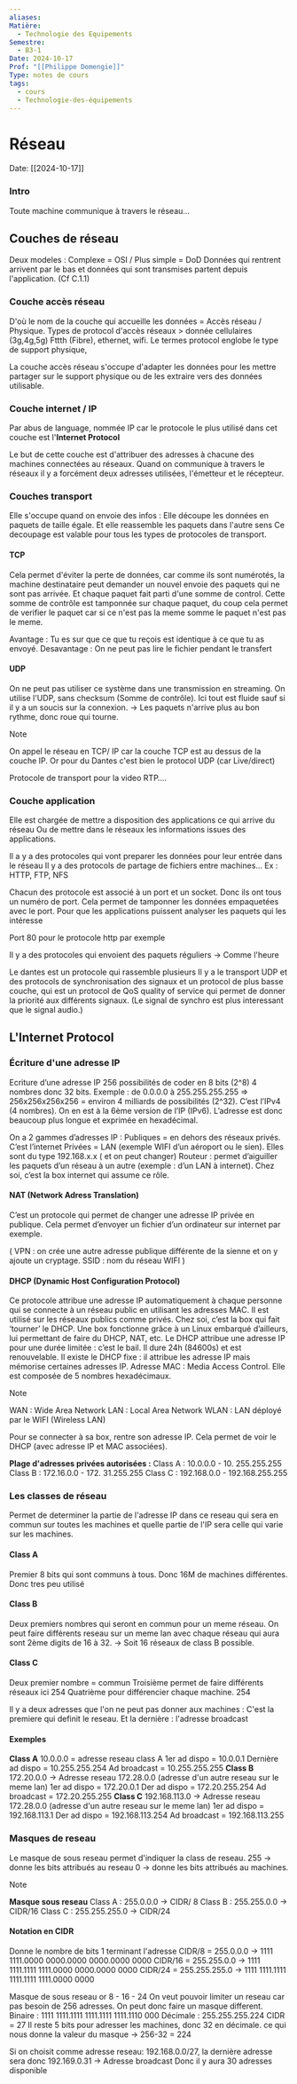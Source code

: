 ```yaml
---
aliases: 
Matière:
  - Technologie des Equipements
Semestre:
  - B3-1
Date: 2024-10-17
Prof: "[[Philippe Domengie]]"
Type: notes de cours
tags:
  - cours
  - Technologie-des-équipements
---
```

# Réseau 
Date: [[2024-10-17]]

### Intro 
Toute machine communique à travers le réseau… 

## Couches de réseau
Deux modeles : Complexe = OSI / Plus simple = DoD 
Données qui rentrent arrivent par le bas et données qui sont transmises partent depuis l'application. 
(Cf C.1.1)
### Couche accès réseau 
D'où le nom de la couche qui accueille les données = Accès réseau / Physique.
Types de protocol d'accès réseaux > donnée cellulaires (3g,4g,5g) Fttth (Fibre), ethernet, wifi. 
Le termes protocol englobe le type de support physique, 

La couche accès réseau s'occupe d'adapter les données pour les mettre partager sur le support physique ou de les extraire vers des données utilisable. 

### Couche internet  / IP 
Par abus de language, nommée IP car le protocole le plus utilisé dans cet couche est l'**Internet Protocol**

Le but de cette couche est d'attribuer des adresses à chacune des machines connectées au réseaux. 
Quand on communique à travers le réseaux il y a forcément deux adresses utilisées, l'émetteur et le récepteur. 

### Couches transport 
Elle s'occupe quand on envoie des infos : Elle découpe les données en paquets de taille égale. 
Et elle reassemble les paquets dans l'autre sens 
Ce decoupage est valable pour tous les types de protocoles de transport. 
#### TCP 

Cela permet d'éviter la perte de données, car comme ils sont numérotés, la machine destinataire peut demander un nouvel envoie des paquets qui ne sont pas arrivée. 
Et chaque paquet fait parti d'une somme de control. 
Cette somme de contrôle est tamponnée sur chaque paquet, du coup cela permet de verifier le paquet car si ce n'est pas la meme somme le paquet n'est pas le meme. 

Avantage : Tu es sur que ce que tu reçois est identique à ce que tu as envoyé. 
Desavantage : On ne peut pas lire le fichier pendant le transfert 
#### UDP
On ne peut pas utiliser ce système dans une transmission en streaming. On utilise l'UDP, sans checksum (Somme de contrôle). Ici tout est fluide sauf si il y a un soucis sur la connexion. → Les paquets n'arrive plus au bon rythme, donc roue qui tourne. 

>[!note]
>On appel le réseau en TCP/ IP car la couche TCP est au dessus de la couche IP. Or pour du Dantes c'est bien le protocol UDP (car Live/direct) 

Protocole de transport pour la video RTP…. 


### Couche application
Elle est chargée de mettre a disposition des applications ce qui arrive du réseau 
Ou de mettre dans le réseaux les informations issues des applications. 

Il a y a des protocoles qui vont preparer les données pour leur entrée dans le réseau
Il y a des protocols de partage de fichiers entre machines… 
Ex : HTTP, FTP, NFS

Chacun des protocole est associé à un port et un socket. Donc ils ont tous un numéro de port. 
Cela permet de tamponner les données empaquetées avec le port. Pour que les applications puissent analyser les paquets qui les intéresse 

Port 80 pour le protocole http par exemple 

Il y a des protocoles qui envoient des paquets réguliers → Comme l'heure 

Le dantes est un protocole qui rassemble plusieurs 
Il y a le transport UDP et des protocols de synchronisation des signaux et un protocol de plus basse couche, qui est un protocol de QoS quality of service qui permet de donner la priorité aux différents signaux. (Le signal de synchro est plus interessant que le signal audio.)

## L'Internet Protocol 
### Écriture d'une adresse IP
Ecriture d’une adresse IP
256 possibilités de coder en 8 bits (2^8) 4 nombres donc 32 bits.
Exemple : de 0.0.0.0 à 255.255.255.255 => 256x256x256x256 = environ 4 milliards de possibilités (2^32). C’est l’IPv4 (4 nombres).
On en est à la 6ème version de l’IP (IPv6). L’adresse est donc beaucoup plus longue et exprimée en hexadécimal.

On a 2 gammes d’adresses IP :
Publiques = en dehors des réseaux privés. C’est l’internet
Privées = LAN (exemple WIFI d’un aéroport ou le sien). Elles sont du type 192.168.x.x ( et on peut changer)
Routeur : permet d’aiguiller les paquets d’un réseau à un autre (exemple : d’un LAN à internet). Chez soi, c’est la box internet qui assume ce rôle.


#### NAT (Network Adress Translation)
C’est un protocole qui permet de changer une adresse IP privée en publique. Cela permet d’envoyer un fichier d’un ordinateur sur internet par exemple.

(  VPN : on crée une autre adresse publique différente de la sienne et on y ajoute un cryptage.
SSID : nom du réseau WIFI  )

#### DHCP (Dynamic Host Configuration Protocol)
Ce protocole attribue une adresse IP automatiquement à chaque personne qui se connecte à un réseau public en utilisant les adresses MAC. Il est utilisé sur les réseaux publics comme privés.
Chez soi, c’est la box qui fait ‘tourner’ le DHCP. Une box fonctionne grâce à un Linux embarqué d’ailleurs, lui permettant de faire du DHCP, NAT, etc.
Le DHCP attribue une adresse IP pour une durée limitée : c’est le bail. Il dure 24h (84600s) et est renouvelable.
Il existe le DHCP fixe : il attribue les adresse IP mais mémorise certaines adresses IP.
Adresse MAC : Media Access Control. Elle est composée de 5 nombres hexadécimaux.

>[!note] 
>WAN : Wide Area Network
LAN : Local Area Network
WLAN : LAN déployé par le WIFI (Wireless LAN)

Pour se connecter à sa box, rentre son adresse IP. Cela permet de voir le DHCP (avec adresse IP et MAC associées).

**Plage d'adresses privées autorisées :** 
Class A : 10.0.0.0 - 10. 255.255.255
Class B : 172.16.0.0 - 172. 31.255.255
Class C : 192.168.0.0 - 192.168.255.255

### Les classes de réseau 
Permet de determiner la partie de l'adresse IP dans ce reseau qui sera en commun sur toutes les machines et quelle partie de l'IP sera celle qui varie sur les machines. 
#### Class A 
Premier 8 bits qui sont communs à tous. Donc 16M de machines différentes. 
Donc tres peu utilisé 

#### Class B 
Deux premiers nombres qui seront en commun pour un meme réseau. 
On peut faire différents reseau sur un meme lan avec chaque réseau qui aura sont 2ème digits de 16 à 32. → Soit 16 réseaux de class B possible. 

#### Class C
Deux premier nombre = commun 
Troisième permet de faire différents  réseaux ici 254
Quatrième pour différencier chaque machine. 254 

Il y a deux adresses que l'on ne peut pas donner aux machines : C'est la premiere qui definit le reseau. 
Et la dernière : l'adresse broadcast 

#### Exemples 
**Class A** 
10.0.0.0 = adresse reseau class A
1er ad dispo = 10.0.0.1
Dernière ad dispo = 10.255.255.254
Ad broadcast = 10.255.255.255 
**Class B** 
172.20.0.0 → Adresse reseau 172.28.0.0 (adresse d'un autre reseau sur le meme lan)
1er ad dispo = 172.20.0.1
Der ad dispo = 172.20.255.254
Ad broadcast = 172.20.255.255
**Class C**
192.168.113.0 → Adresse reseau 172.28.0.0 (adresse d'un autre reseau sur le meme lan)
1er ad dispo = 192.168.113.1
Der ad dispo = 192.168.113.254
Ad broadcast = 192.168.113.255
### Masques de reseau 
Le masque de sous reseau permet d'indiquer la class de reseau. 
255 → donne les bits attribués au reseau
0 → donne les bits attribués au machines. 

>[!note]
>**Masque sous reseau** 
>Class A : 255.0.0.0 → CIDR/ 8
>Class B : 255.255.0.0 → CIDR/16
>Class C : 255.255.255.0 → CIDR/24

#### Notation en CIDR 
Donne le nombre de bits 1 terminant l'adresse 
CIDR/8 = 255.0.0.0 → 1111 1111.0000 0000.0000 0000.0000 0000
CIDR/16 = 255.255.0.0 → 1111 1111.1111 1111.0000 0000.0000 0000
CIDR/24 = 255.255.255.0 → 1111 1111.1111 1111.1111 1111.0000 0000


Masque de sous reseau or 8 - 16 - 24
On veut pouvoir limiter un reseau car pas besoin de 256 adresses. On peut donc faire un masque different. 
Binaire  : 1111 1111.1111 1111.1111 1111.1110 000
Décimale : 255.255.255.224
CIDR = 27
Il reste 5 bits pour adresser les machines, donc 32 en décimale. ce qui nous donne la valeur du masque → 256-32 = 224

Si on choisit comme adresse reseau: 192.168.0.0/27, la dernière adresse sera donc 192.169.0.31 → Adresse broadcast 
Donc il y aura 30 adresses disponible 